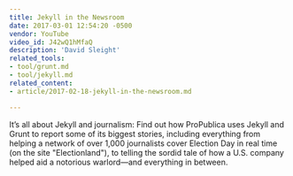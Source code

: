 ```yaml
---
title: Jekyll in the Newsroom
date: 2017-03-01 12:54:20 -0500
vendor: YouTube
video_id: J42wQ1hMfaQ
description: 'David Sleight'
related_tools:
- tool/grunt.md
- tool/jekyll.md
related_content:
- article/2017-02-18-jekyll-in-the-newsroom.md

---
```

It’s all about Jekyll and journalism: Find out how ProPublica uses Jekyll and Grunt to report some of its biggest stories, including everything from helping a network of over 1,000 journalists cover Election Day in real time (on the site "Electionland"), to telling the sordid tale of how a U.S. company helped aid a notorious warlord—and everything in between. 
